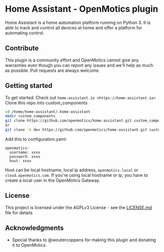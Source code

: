 # Home Assistant - OpenMotics plugin

Home Assistant is a home automation platform running on Python 3. It is able to track and control all devices at home and offer a platform for automating control.

## Contribute

This plugin is a community effort and OpenMotics cannot give any warranties even though you can report any issues and we'll help as much as possible. Pull requests are always welcome.

## Getting started

To get started: Check out `home-assistant.io <https://home-assistant.io>`
Clone this repo into custom_components

```bash
cd /home/home-assistant/.home-assistant
mkdir custom_components
git clone https://github.com/openmotics/home-assistant.git custom_components
or 
git clone -b dev https://github.com/openmotics/home-assistant.git custom_components
```
    
Add this to configuration.yaml:
```
openmotics:
  username: xxxx
  password: xxxx
  host: xxxx
```

Host can be local hostname, local ip address, `openmotics.local` or `cloud.openmotics.com`. If you're using local hostname or ip, you have to create a local user in the OpenMotics Gateway.

## License

This project is licensed under the AGPLv3 License - see the [LICENSE.md](LICENSE.md) file for details

## Acknowledgments

* Special thanks to @woutercoppens for making this plugin and donating it to OpenMotics.
